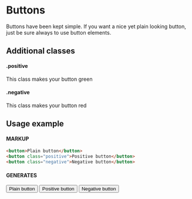 # Buttons
Buttons have been kept simple. If you want a nice yet plain looking button, just be sure always to use button elements.

## Additional classes

#### .positive
This class makes your button green

#### .negative
This class makes your button red

## Usage example
#### MARKUP
``` html
<button>Plain button</button>
<button class="positive">Positive button</button>
<button class="negative">Negative button</button>
```
#### GENERATES
<div class="example-code" style="padding-bottom: 20px;">
  <button>Plain button</button>
  <button class="positive">Positive button</button>
  <button class="negative">Negative button</button>  
</div>
